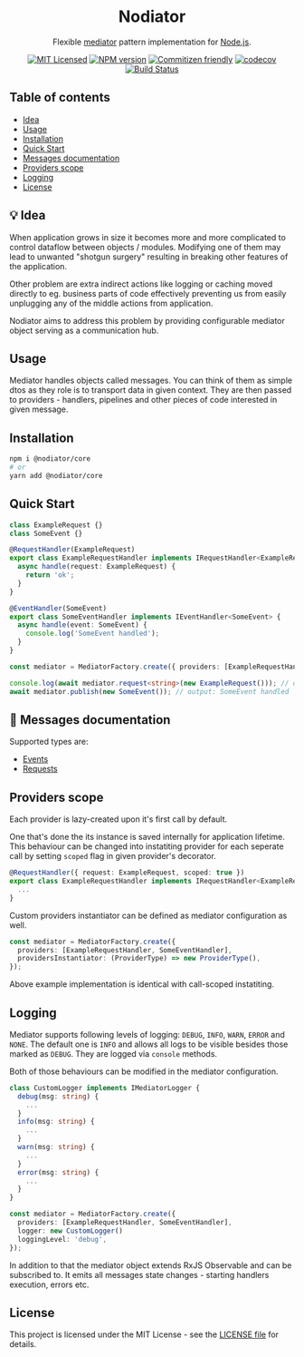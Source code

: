 <h1 align="center">Nodiator</h1>

<div align="center">

Flexible [mediator](https://refactoring.guru/design-patterns/mediator) pattern implementation for [Node.js](https://nodejs.org).

[![MIT Licensed](https://img.shields.io/badge/License-MIT-brightgreen)](/LICENSE)
[![NPM version](https://img.shields.io/npm/v/@nodiator/core.svg)](https://www.npmjs.com/package/@nodiator/core)
[![Commitizen friendly](https://img.shields.io/badge/commitizen-friendly-brightgreen.svg)](http://commitizen.github.io/cz-cli)
[![codecov](https://codecov.io/gh/Matii96/nodiator/branch/main/graph/badge.svg?token=RMLVVV7C0O)](https://codecov.io/gh/Matii96/nodiator)
[![Build Status](https://github.com/Matii96/nodiator/workflows/main-build/badge.svg?branch=main)](https://github.com/Matii96/nodiator/actions?workflow=main-build)

</div>

## Table of contents

- [Idea](#idea)
- [Usage](#usage)
- [Installation](#installation)
- [Quick Start](#quick_start)
- [Messages documentation](#messages)
- [Providers scope](#providers_scope)
- [Logging](#logging)
- [License](#license)

## 💡 Idea

<a name="idea"></a>

When application grows in size it becomes more and more complicated to control dataflow between objects / modules. Modifying one of them may lead to unwanted "shotgun surgery" resulting in breaking other features of the application.

Other problem are extra indirect actions like logging or caching moved directly to eg. business parts of code effectively preventing us from easily unplugging any of the middle actions from application.

Nodiator aims to address this problem by providing configurable mediator object serving as a communication hub.

## Usage

<a name="usage"></a>

Mediator handles objects called messages. You can think of them as simple dtos as they role is to transport data in given context. They are then passed to providers - handlers, pipelines and other pieces of code interested in given message.

## Installation

<a name="installation"></a>

```bash
npm i @nodiator/core
# or
yarn add @nodiator/core
```

## Quick Start

<a name="quick_start"></a>

```ts
class ExampleRequest {}
class SomeEvent {}

@RequestHandler(ExampleRequest)
export class ExampleRequestHandler implements IRequestHandler<ExampleRequest, string> {
  async handle(request: ExampleRequest) {
    return 'ok';
  }
}

@EventHandler(SomeEvent)
export class SomeEventHandler implements IEventHandler<SomeEvent> {
  async handle(event: SomeEvent) {
    console.log('SomeEvent handled');
  }
}

const mediator = MediatorFactory.create({ providers: [ExampleRequestHandler, SomeEventHandler] });

console.log(await mediator.request<string>(new ExampleRequest())); // output: ok
await mediator.publish(new SomeEvent()); // output: SomeEvent handled
```

## 📖 Messages documentation

<a name="messages"></a>

Supported types are:

- [Events](https://github.com/Matii96/nodiator/tree/main/packages/core/docs/events.md)
- [Requests](https://github.com/Matii96/nodiator/tree/main/packages/core/docs/requests.md)

## Providers scope

<a name="providers_scope"></a>

Each provider is lazy-created upon it's first call by default.

One that's done the its instance is saved internally for application lifetime. This behaviour can be changed into instatiting provider for each seperate call by setting `scoped` flag in given provider's decorator.

```ts
@RequestHandler({ request: ExampleRequest, scoped: true })
export class ExampleRequestHandler implements IRequestHandler<ExampleRequest, string> {
  ...
}
```

Custom providers instantiator can be defined as mediator configuration as well.

```ts
const mediator = MediatorFactory.create({
  providers: [ExampleRequestHandler, SomeEventHandler],
  providersInstantiator: (ProviderType) => new ProviderType(),
});
```

Above example implementation is identical with call-scoped instatiting.

## Logging

<a name="logging"></a>

Mediator supports following levels of logging: `DEBUG`, `INFO`, `WARN`, `ERROR` and `NONE`. The default one is `INFO` and allows all logs to be visible besides those marked as `DEBUG`. They are logged via `console` methods.

Both of those behaviours can be modified in the mediator configuration.

```ts
class CustomLogger implements IMediatorLogger {
  debug(msg: string) {
    ...
  }
  info(msg: string) {
    ...
  }
  warn(msg: string) {
    ...
  }
  error(msg: string) {
    ...
  }
}

const mediator = MediatorFactory.create({
  providers: [ExampleRequestHandler, SomeEventHandler],
  logger: new CustomLogger()
  loggingLevel: 'debug',
});
```

In addition to that the mediator object extends RxJS Observable and can be subscribed to. It emits all messages state changes - starting handlers execution, errors etc.

## License

<a name="license"></a>

This project is licensed under the MIT License - see the [LICENSE file](https://github.com/Matii96/nodiator/tree/main/LICENSE) for details.

